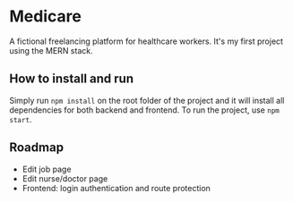 Medicare
======

A fictional freelancing platform for healthcare workers. It's my first project using the MERN stack.


## How to install and run

Simply run `npm install` on the root folder of the project and it will install all dependencies for both backend and frontend. To run the project, use `npm start`.


## Roadmap

* Edit job page
* Edit nurse/doctor page
* Frontend: login authentication and route protection
